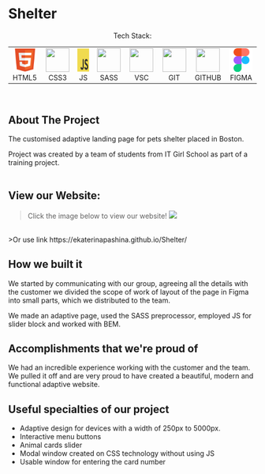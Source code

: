 # Shelter
<p align="center">Tech Stack:</p>

<table  align="center">
  <tr>
    <td align="center" width="96">
      <a href="#sssheina-tech">
        <img src="https://github.com/devicons/devicon/blob/master/icons/html5/html5-original.svg" title="HTML5" alt="HTML" width="48" height="48"/>
      </a>
      <br>HTML5
    </td>
    <td align="center" width="96">
      <a href="#sssheina-tech">
       <img src="https://cdn.jsdelivr.net/gh/devicons/devicon/icons/css3/css3-original.svg" width="48" height="48"/>
      </a>
      <br>CSS3
    </td>
    <td align="center" width="96">
      <a href="#sssheina-tech">
        <img src="https://github.com/devicons/devicon/blob/master/icons/javascript/javascript-original.svg" title="JavaScript" alt="JavaScript" width="48" height="48" />
      </a>
      <br>JS
    </td>
    <td align="center" width="96">
      <a href="#sssheina-tech">
        <img src="https://cdn.jsdelivr.net/gh/devicons/devicon/icons/sass/sass-original.svg" width="48" height="48"/>
      </a>
      <br>SASS
    </td>
    <td align="center"  width="96">
      <a href="#sssheina-tech">
        <img src="https://cdn.jsdelivr.net/gh/devicons/devicon/icons/vscode/vscode-original.svg"  width="48" height="48"/>
      </a>
      <br>VSC
    </td>
    <td align="center" width="96">
      <a href="#sssheina-tech" >
        <img src="https://cdn.jsdelivr.net/gh/devicons/devicon/icons/git/git-original.svg"  width="48" height="48"/>
      </a>
      <br>GIT
    </td>
    <td align="center" width="96"> 
      <a href="#sssheina-tech" >
        <img src="https://cdn.jsdelivr.net/gh/devicons/devicon/icons/github/github-original.svg" width="48" height="48"/>
      </a>
      <br>GITHUB
    </td> 
    <td align="center"  width="96">
      <a href="#sssheina-tech">
        <img src="https://github.com/devicons/devicon/blob/master/icons/figma/figma-original.svg" title="Bootstrap" **alt="Figma"  width="48" height="48"/>
      </a>
      <br>FIGMA
    </td>
  </tr>
</table>
<br>

## About The Project

The customised adaptive landing page for pets shelter placed in Boston. 

Project was created by a team of students from IT Girl School as part of a training project.
<br>
<br>

## View our Website:
>Click the image below to view our website!
[<img width="700" src="https://cdn.freelance.ru/img/portfolio/pics/00/3D/16/4003329.jpg?mt=de7039dd"/>](https://ekaterinapashina.github.io/Shelter/)
<br>
>Or use link https://ekaterinapashina.github.io/Shelter/
<br>

## How we built it

We started by communicating with our group, agreeing all the details with the customer we divided the scope of work of layout of the page in Figma into small parts, which we distributed to the team.

We made an adaptive page, used the SASS preprocessor, employed JS for slider block and worked with BEM.

## Accomplishments that we're proud of

We had an incredible experience working with the customer and the team. We pulled it off and are very proud to have created a beautiful, modern and functional adaptive website.

## Useful specialties of our project

<ul>
  <li>Adaptive design for devices with a width of 250px to 5000px.</li>
  <li>Interactive menu buttons</li>
  <li>Animal cards slider</li>
  <li>Modal window created on CSS technology without using JS</li>
  <li>Usable window for entering the card number</li>
</ul>
